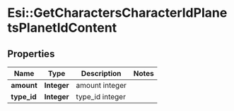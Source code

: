 # Esi::GetCharactersCharacterIdPlanetsPlanetIdContent

## Properties
Name | Type | Description | Notes
------------ | ------------- | ------------- | -------------
**amount** | **Integer** | amount integer | 
**type_id** | **Integer** | type_id integer | 


